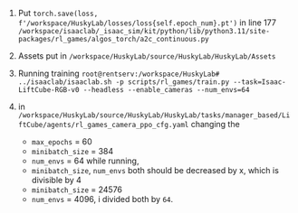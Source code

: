 1. Put `torch.save(loss, f'/workspace/HuskyLab/losses/loss{self.epoch_num}.pt')` in line 177 `/workspace/isaaclab/_isaac_sim/kit/python/lib/python3.11/site-packages/rl_games/algos_torch/a2c_continuous.py`

2. Assets put in `/workspace/HuskyLab/source/HuskyLab/HuskyLab/Assets`

3. Running training `root@rentserv:/workspace/HuskyLab# ../isaaclab/isaaclab.sh -p scripts/rl_games/train.py --task=Isaac-LiftCube-RGB-v0 --headless --enable_cameras --num_envs=64`

4. in `/workspace/HuskyLab/source/HuskyLab/HuskyLab/tasks/manager_based/LiftCube/agents/rl_games_camera_ppo_cfg.yaml` changing the
    * `max_epochs` = 60
    * `minibatch_size` = 384
    * `num_envs` = 64 while running, 
    * `minibatch_size`, `num_envs` both should be decreased by x, which is divisible by 4
    *  `minibatch_size` = 24576
    * `num_envs` =  4096, i divided both by `64`.
     